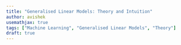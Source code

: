 ```yaml
---
title: "Generalised Linear Models: Theory and Intuition"
author: avishek
usemathjax: true
tags: ["Machine Learning", "Generalised Linear Models", "Theory"]
draft: true
---
```

